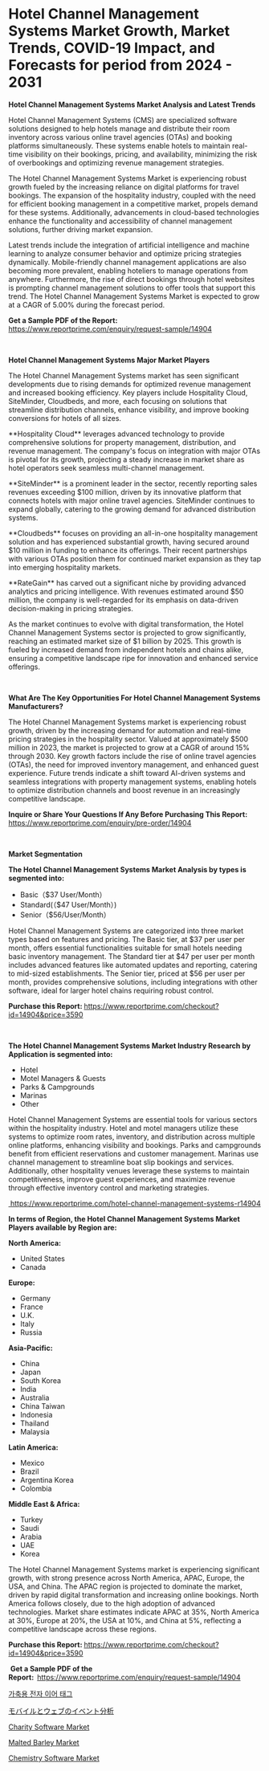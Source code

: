 <p><h1>Hotel Channel Management Systems Market Growth, Market Trends, COVID-19 Impact, and Forecasts for period from 2024 - 2031</h1></p><p><strong>Hotel Channel Management Systems Market Analysis and Latest Trends</strong></p>
<p><p>Hotel Channel Management Systems (CMS) are specialized software solutions designed to help hotels manage and distribute their room inventory across various online travel agencies (OTAs) and booking platforms simultaneously. These systems enable hotels to maintain real-time visibility on their bookings, pricing, and availability, minimizing the risk of overbookings and optimizing revenue management strategies.</p><p>The Hotel Channel Management Systems Market is experiencing robust growth fueled by the increasing reliance on digital platforms for travel bookings. The expansion of the hospitality industry, coupled with the need for efficient booking management in a competitive market, propels demand for these systems. Additionally, advancements in cloud-based technologies enhance the functionality and accessibility of channel management solutions, further driving market expansion.</p><p>Latest trends include the integration of artificial intelligence and machine learning to analyze consumer behavior and optimize pricing strategies dynamically. Mobile-friendly channel management applications are also becoming more prevalent, enabling hoteliers to manage operations from anywhere. Furthermore, the rise of direct bookings through hotel websites is prompting channel management solutions to offer tools that support this trend. The Hotel Channel Management Systems Market is expected to grow at a CAGR of 5.00% during the forecast period.</p></p>
<p><strong>Get a Sample PDF of the Report:&nbsp;</strong> <a href="https://www.reportprime.com/enquiry/request-sample/14904">https://www.reportprime.com/enquiry/request-sample/14904</a></p>
<p>&nbsp;</p>
<p><strong>Hotel Channel Management Systems Major Market Players</strong></p>
<p><p>The Hotel Channel Management Systems market has seen significant developments due to rising demands for optimized revenue management and increased booking efficiency. Key players include Hospitality Cloud, SiteMinder, Cloudbeds, and more, each focusing on solutions that streamline distribution channels, enhance visibility, and improve booking conversions for hotels of all sizes.</p><p>**Hospitality Cloud** leverages advanced technology to provide comprehensive solutions for property management, distribution, and revenue management. The company's focus on integration with major OTAs is pivotal for its growth, projecting a steady increase in market share as hotel operators seek seamless multi-channel management.</p><p>**SiteMinder** is a prominent leader in the sector, recently reporting sales revenues exceeding $100 million, driven by its innovative platform that connects hotels with major online travel agencies. SiteMinder continues to expand globally, catering to the growing demand for advanced distribution systems.</p><p>**Cloudbeds** focuses on providing an all-in-one hospitality management solution and has experienced substantial growth, having secured around $10 million in funding to enhance its offerings. Their recent partnerships with various OTAs position them for continued market expansion as they tap into emerging hospitality markets.</p><p>**RateGain** has carved out a significant niche by providing advanced analytics and pricing intelligence. With revenues estimated around $50 million, the company is well-regarded for its emphasis on data-driven decision-making in pricing strategies.</p><p>As the market continues to evolve with digital transformation, the Hotel Channel Management Systems sector is projected to grow significantly, reaching an estimated market size of $1 billion by 2025. This growth is fueled by increased demand from independent hotels and chains alike, ensuring a competitive landscape ripe for innovation and enhanced service offerings.</p></p>
<p>&nbsp;</p>
<p><strong>What Are The Key Opportunities For Hotel Channel Management Systems Manufacturers?</strong></p>
<p><p>The Hotel Channel Management Systems market is experiencing robust growth, driven by the increasing demand for automation and real-time pricing strategies in the hospitality sector. Valued at approximately $500 million in 2023, the market is projected to grow at a CAGR of around 15% through 2030. Key growth factors include the rise of online travel agencies (OTAs), the need for improved inventory management, and enhanced guest experience. Future trends indicate a shift toward AI-driven systems and seamless integrations with property management systems, enabling hotels to optimize distribution channels and boost revenue in an increasingly competitive landscape.</p></p>
<p><strong>Inquire or Share Your Questions If Any Before Purchasing This Report:</strong> <a href="https://www.reportprime.com/enquiry/pre-order/14904">https://www.reportprime.com/enquiry/pre-order/14904</a></p>
<p>&nbsp;</p>
<p><strong>Market Segmentation</strong></p>
<p><strong>The Hotel Channel Management Systems Market Analysis by types is segmented into:</strong></p>
<p><ul><li>Basic（$37 User/Month）</li><li>Standard(（$47 User/Month）)</li><li>Senior（$56/User/Month）</li></ul></p>
<p><p>Hotel Channel Management Systems are categorized into three market types based on features and pricing. The Basic tier, at $37 per user per month, offers essential functionalities suitable for small hotels needing basic inventory management. The Standard tier at $47 per user per month includes advanced features like automated updates and reporting, catering to mid-sized establishments. The Senior tier, priced at $56 per user per month, provides comprehensive solutions, including integrations with other software, ideal for larger hotel chains requiring robust control.</p></p>
<p><strong>Purchase this Report:&nbsp;</strong><a href="https://www.reportprime.com/checkout?id=14904&price=3590">https://www.reportprime.com/checkout?id=14904&price=3590</a></p>
<p>&nbsp;</p>
<p><strong>The Hotel Channel Management Systems Market Industry Research by Application is segmented into:</strong></p>
<p><ul><li>Hotel</li><li>Motel Managers & Guests</li><li>Parks & Campgrounds</li><li>Marinas</li><li>Other</li></ul></p>
<p><p>Hotel Channel Management Systems are essential tools for various sectors within the hospitality industry. Hotel and motel managers utilize these systems to optimize room rates, inventory, and distribution across multiple online platforms, enhancing visibility and bookings. Parks and campgrounds benefit from efficient reservations and customer management. Marinas use channel management to streamline boat slip bookings and services. Additionally, other hospitality venues leverage these systems to maintain competitiveness, improve guest experiences, and maximize revenue through effective inventory control and marketing strategies.</p></p>
<p><a href="https://www.reportprime.com/hotel-channel-management-systems-r14904">&nbsp;https://www.reportprime.com/hotel-channel-management-systems-r14904</a></p>
<p><strong>In terms of Region, the Hotel Channel Management Systems Market Players available by Region are:</strong></p>
<p>
    <p> <strong> North America: </strong>
        <ul>
            <li>United States</li>
            <li>Canada</li>
        </ul>
        </p> 
    <p> <strong> Europe: </strong>
        <ul>
            <li>Germany</li>
            <li>France</li>
            <li>U.K.</li>
            <li>Italy</li>
            <li>Russia</li>
        </ul>
        </p> 
    <p> <strong> Asia-Pacific: </strong>
        <ul>
            <li>China</li>
            <li>Japan</li>
            <li>South Korea</li>
            <li>India</li>
            <li>Australia</li>
            <li>China Taiwan</li>
            <li>Indonesia</li>
            <li>Thailand</li>
            <li>Malaysia</li>
        </ul>
        </p> 
    <p> <strong> Latin America: </strong>
        <ul>
            <li>Mexico</li>
            <li>Brazil</li>
            <li>Argentina Korea</li>
            <li>Colombia</li>
        </ul>
        </p> 
    <p> <strong> Middle East & Africa: </strong>
        <ul>
            <li>Turkey</li>
            <li>Saudi</li>
            <li>Arabia</li>
            <li>UAE</li>
            <li>Korea</li>
        </ul>
    </p>
    </p>
<p><p>The Hotel Channel Management Systems market is experiencing significant growth, with strong presence across North America, APAC, Europe, the USA, and China. The APAC region is projected to dominate the market, driven by rapid digital transformation and increasing online bookings. North America follows closely, due to the high adoption of advanced technologies. Market share estimates indicate APAC at 35%, North America at 30%, Europe at 20%, the USA at 10%, and China at 5%, reflecting a competitive landscape across these regions.</p></p>
<p><strong>Purchase this Report: </strong><a href="https://www.reportprime.com/checkout?id=14904&price=3590">https://www.reportprime.com/checkout?id=14904&price=3590</a></p>
<p>&nbsp;<strong>Get a Sample PDF of the Report:&nbsp;&nbsp;</strong><a href="https://www.reportprime.com/enquiry/request-sample/14904">https://www.reportprime.com/enquiry/request-sample/14904</a></p>
<p><strong></strong></p>
<p><p><a href="https://medium.com/@pwhkjukf5/%EC%84%B8%EA%B3%84-electronic-ear-tags-for-livestock-market-%EC%9D%80-2024%EC%97%90%EC%84%9C-2031%EB%A1%9C-%EC%97%B0%ED%8F%89%EA%B7%A0-%EC%A6%9D%EA%B0%80%EC%9C%A8%EC%9D%84-%EB%B3%B4%EC%9D%BC-%EA%B2%83%EC%9C%BC%EB%A1%9C-%EC%98%88%EC%83%81%EB%90%A9%EB%8B%88%EB%8B%A4-04a0e6785890">가축용 전자 이어 태그</a></p><p><a href="https://medium.com/@erickbotsfortrd46766/mobile-and-web-event-analytics-market-%E3%81%AE%E3%82%B0%E3%83%AD%E3%83%BC%E3%83%90%E3%83%AB%E5%B8%82%E5%A0%B4%E6%A6%82%E8%A6%81%E3%81%AF-%E4%B8%96%E7%95%8C%E3%81%8A%E3%82%88%E3%81%B3%E4%B8%BB%E8%A6%81%E5%B8%82%E5%A0%B4%E3%81%AB%E3%81%8A%E3%81%91%E3%82%8B%E6%A5%AD%E7%95%8C%E3%81%AB%E5%BD%B1%E9%9F%BF%E3%82%92%E4%B8%8E%E3%81%88%E3%82%8B%E4%B8%BB%E8%A6%81%E3%81%AA%E3%83%88%E3%83%AC%E3%83%B3%E3%83%89%E3%81%AB%E3%81%A4%E3%81%84%E3%81%A6-%E7%8B%AC%E8%87%AA%E3%81%AE%E8%A6%96%E7%82%B9%E3%82%92%E6%8F%90%E4%BE%9B%E3%81%97%E3%81%BE%E3%81%99-afc36465149d">モバイルとウェブのイベント分析</a></p><p><a href="https://www.linkedin.com/pulse/charity-software-market-trends-strategic-insights-2024-j38fc?trackingId=YlOW8yIqTHmdDbrpJFyC4A%3D%3D">Charity Software Market</a></p><p><a href="https://issuu.com/reportprime-2/docs/malted-barley-market-size-2030.pptx_6413ae17424cac">Malted Barley Market</a></p><p><a href="https://www.linkedin.com/pulse/market-forecasting-change-global-chemistry-software-htlyc?trackingId=hVyfXoBzQI6umrPXmVMYsg%3D%3D">Chemistry Software Market</a></p></p>